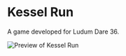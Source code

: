 # Kessel Run
A game developed for Ludum Dare 36.

![Preview of Kessel Run](https://raw.githubusercontent.com/jmknwls/kesselrun/master/preview/kessel-run.jpeg)